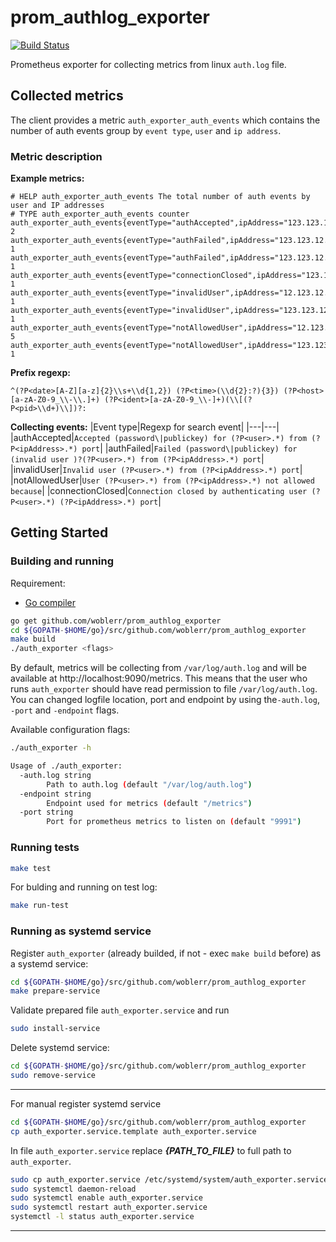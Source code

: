 # prom_authlog_exporter

[![Build Status](https://travis-ci.com/woblerr/prom_authlog_exporter.svg?branch=master)](https://travis-ci.com/woblerr/prom_authlog_exporter)

Prometheus exporter for collecting metrics from linux `auth.log` file.

## Collected metrics

The client provides a metric `auth_exporter_auth_events` which contains the number of auth events group by `event type`, `user` and `ip address`.

### Metric description

**Example metrics:**

```
# HELP auth_exporter_auth_events The total number of auth events by user and IP addresses
# TYPE auth_exporter_auth_events counter
auth_exporter_auth_events{eventType="authAccepted",ipAddress="123.123.12.12",user="testuser"} 2
auth_exporter_auth_events{eventType="authFailed",ipAddress="123.123.12.12",user="root"} 1
auth_exporter_auth_events{eventType="authFailed",ipAddress="123.123.12.123",user="root"} 1
auth_exporter_auth_events{eventType="connectionClosed",ipAddress="123.123.12.12",user="testuser"} 1
auth_exporter_auth_events{eventType="invalidUser",ipAddress="12.123.12.123",user="support"} 1
auth_exporter_auth_events{eventType="invalidUser",ipAddress="123.123.123.123",user="postgres"} 1
auth_exporter_auth_events{eventType="notAllowedUser",ipAddress="12.123.123.1",user="root"} 5
auth_exporter_auth_events{eventType="notAllowedUser",ipAddress="123.123.123.123",user="root"} 1
```

**Prefix regexp:**

```
^(?P<date>[A-Z][a-z]{2}\\s+\\d{1,2}) (?P<time>(\\d{2}:?){3}) (?P<host>[a-zA-Z0-9_\\-\\.]+) (?P<ident>[a-zA-Z0-9_\\-]+)(\\[(?P<pid>\\d+)\\])?: 
```

**Collecting events:**
|Event type|Regexp for search event|
|---|---|
|authAccepted|`Accepted (password\|publickey) for (?P<user>.*) from (?P<ipAddress>.*) port`|
|authFailed|`Failed (password\|publickey) for (invalid user )?(?P<user>.*) from (?P<ipAddress>.*) port`|
|invalidUser|`Invalid user (?P<user>.*) from (?P<ipAddress>.*) port`|
|notAllowedUser|`User (?P<user>.*) from (?P<ipAddress>.*) not allowed because`|
|connectionClosed|`Connection closed by authenticating user (?P<user>.*) (?P<ipAddress>.*) port`|

## Getting Started

### Building and running

Requirement:

* [Go compiler](https://golang.org/dl/)

```bash
go get github.com/woblerr/prom_authlog_exporter
cd ${GOPATH-$HOME/go}/src/github.com/woblerr/prom_authlog_exporter
make build
./auth_exporter <flags>
```

By default, metrics will be collecting from `/var/log/auth.log` and will be available at http://localhost:9090/metrics. This means that the user who runs `auth_exporter` should have read permission to file `/var/log/auth.log`. You can changed logfile location, port and endpoint by using the`-auth.log`, `-port` and `-endpoint` flags.

Available configuration flags:

```bash
./auth_exporter -h

Usage of ./auth_exporter:
  -auth.log string
        Path to auth.log (default "/var/log/auth.log")
  -endpoint string
        Endpoint used for metrics (default "/metrics")
  -port string
        Port for prometheus metrics to listen on (default "9991")
```

### Running tests

```bash
make test
```

For bulding and running on test log:

```bash
make run-test
```

### Running as systemd service

Register `auth_exporter` (already builded, if not - exec `make build` before) as a systemd service:

```bash
cd ${GOPATH-$HOME/go}/src/github.com/woblerr/prom_authlog_exporter
make prepare-service
```

Validate prepared file `auth_exporter.service` and run

```bash
sudo install-service
```

Delete systemd service:

```bash
cd ${GOPATH-$HOME/go}/src/github.com/woblerr/prom_authlog_exporter
sudo remove-service
```

---
For manual register systemd service

```bash
cd ${GOPATH-$HOME/go}/src/github.com/woblerr/prom_authlog_exporter
cp auth_exporter.service.template auth_exporter.service
```

In file `auth_exporter.service` replace ***{PATH_TO_FILE}*** to full path to `auth_exporter`.

```bash
sudo cp auth_exporter.service /etc/systemd/system/auth_exporter.service
sudo systemctl daemon-reload
sudo systemctl enable auth_exporter.service
sudo systemctl restart auth_exporter.service
systemctl -l status auth_exporter.service
```

---
